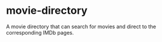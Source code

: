# movie-directory
A movie directory that can search for movies and direct to the corresponding IMDb pages.
